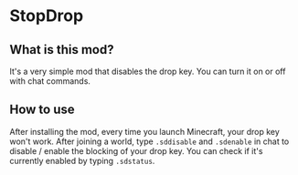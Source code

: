 # StopDrop

## What is this mod?
It's a very simple mod that disables the drop key.
You can turn it on or off with chat commands.

## How to use
After installing the mod, every time you launch Minecraft, your drop key won't work.
After joining a world, type `.sddisable` and `.sdenable` in chat to disable / enable the blocking of your drop key.
You can check if it's currently enabled by typing `.sdstatus`.
